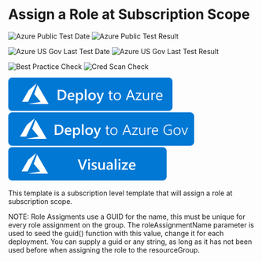 # Assign a Role at Subscription Scope

![Azure Public Test Date](https://azurequickstartsservice.blob.core.windows.net/badges/subscription-level-deployments/subscription-role-assigment/PublicLastTestDate.svg)
![Azure Public Test Result](https://azurequickstartsservice.blob.core.windows.net/badges/subscription-level-deployments/subscription-role-assigment/PublicDeployment.svg)

![Azure US Gov Last Test Date](https://azurequickstartsservice.blob.core.windows.net/badges/subscription-level-deployments/subscription-role-assigment/FairfaxLastTestDate.svg)
![Azure US Gov Last Test Result](https://azurequickstartsservice.blob.core.windows.net/badges/subscription-level-deployments/subscription-role-assigment/FairfaxDeployment.svg)

![Best Practice Check](https://azurequickstartsservice.blob.core.windows.net/badges/subscription-level-deployments/subscription-role-assigment/BestPracticeResult.svg)
![Cred Scan Check](https://azurequickstartsservice.blob.core.windows.net/badges/subscription-level-deployments/subscription-role-assigment/CredScanResult.svg)

[![Deploy To Azure](https://raw.githubusercontent.com/Azure/azure-quickstart-templates/master/1-CONTRIBUTION-GUIDE/images/deploytoazure.svg?sanitize=true)](https://portal.azure.com/#create/Microsoft.Template/uri/https%3A%2F%2Fraw.githubusercontent.com%2FAzure%2Fazure-quickstart-templates%2Fmaster%2Fsubscription-level-deployments%2Fsubscription-role-assigment%2Fazuredeploy.json)
[![Deploy To Azure US Gov](https://raw.githubusercontent.com/Azure/azure-quickstart-templates/master/1-CONTRIBUTION-GUIDE/images/deploytoazuregov.svg?sanitize=true)](https://portal.azure.us/#create/Microsoft.Template/uri/https%3A%2F%2Fraw.githubusercontent.com%2FAzure%2Fazure-quickstart-templates%2Fmaster%2Fsubscription-level-deployments%2Fsubscription-role-assigment%2Fazuredeploy.json)
[![Visualize](https://raw.githubusercontent.com/Azure/azure-quickstart-templates/master/1-CONTRIBUTION-GUIDE/images/visualizebutton.svg?sanitize=true)](http://armviz.io/#/?load=https%3A%2F%2Fraw.githubusercontent.com%2FAzure%2Fazure-quickstart-templates%2Fmaster%2Fsubscription-level-deployments%2Fsubscription-role-assigment%2Fazuredeploy.json)

This template is a subscription level template that will assign a role at subscription scope.

NOTE: Role Assigments use a GUID for the name, this must be unique for every role assignment on the group.  The roleAssignmentName parameter is used to seed the guid() function with this value, change it for each deployment.  You can supply a guid or any string, as long as it has not been used before when assigning the role to the resourceGroup.
